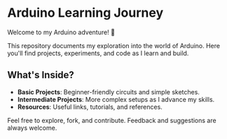 # Arduino Learning Journey

Welcome to my Arduino adventure! 🚀

This repository documents my exploration into the world of Arduino. Here you'll find projects, experiments, and code as I learn and build.

## What's Inside?

- **Basic Projects**: Beginner-friendly circuits and simple sketches.
- **Intermediate Projects**: More complex setups as I advance my skills.
- **Resources**: Useful links, tutorials, and references.

Feel free to explore, fork, and contribute. Feedback and suggestions are always welcome.

